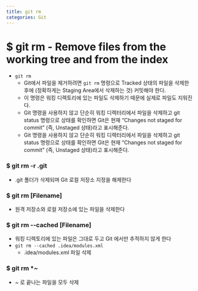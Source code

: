 ```yaml
---
title: git rm
categories: Git
---
```


# $ git rm - Remove files from the working tree and from the index
- `git rm`
    - Git에서 파일을 제거하려면 `git rm` 명령으로 Tracked 상태의 파일을 삭제한 후에
    (정확하게는 Staging Area에서 삭제하는 것) 커밋해야 한다. 
    - 이 명령은 워킹 디렉토리에 있는 파일도 삭제하기 때문에 실제로 파일도 지워진다.
    - Git 명령을 사용하지 않고 단순히 워킹 디렉터리에서 파일을 삭제하고 
    git status 명령으로 상태를 확인하면 Git은 현재 “Changes not staged for commit” 
    (즉, Unstaged 상태)라고 표시해준다.
    - Git 명령을 사용하지 않고 단순히 워킹 디렉터리에서 파일을 삭제하고 
    git status 명령으로 상태를 확인하면 Git은 현재 “Changes not staged for commit” 
    (즉, Unstaged 상태)라고 표시해준다.

### $ git rm -r .git
- .git 폴더가 삭제되며 Git 로컬 저장소 지정을 해제한다

### $ git rm [Filename]
- 원격 저장소와 로컬 저장소에 있는 파일을 삭제한다

### $ git rm --cached [Filename]
- 워킹 디렉토리에 있는 파일은 그대로 두고 Git 에서만 추적하지 않게 한다
- `git rm --cached .idea/modules.xml`
    - .idea/modules.xml 파일 삭제

### $ git rm \*~
- ~ 로 끝나는 파일을 모두 삭제